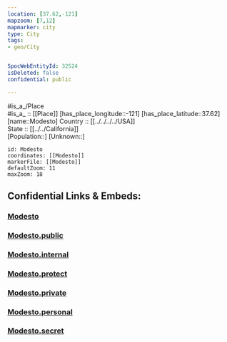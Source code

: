 ```yaml
---
location: [37.62,-121] 
mapzoom: [7,12] 
mapmarker: city 
type: City
tags:
- geo/City


SpocWebEntityId: 32524
isDeleted: false
confidential: public

---
```

#is_a_/Place  
#is_a_ :: [[Place]] 
[has_place_longitude::-121] 
[has_place_latitude::37.62] 
[name::Modesto] 
Country :: [[../../../../USA]]  
State :: [[../../California]]  
[Population::] 
[Unknown::] 


```leaflet
id: Modesto
coordinates: [[Modesto]] 
markerFile: [[Modesto]] 
defaultZoom: 11 
maxZoom: 18
```


## Confidential Links & Embeds: 

### [Modesto](/_Standards/Earth/Continent/America~North/USA/USA~Pacific/California/counties~California/Stanislaus,County/cities~Stanislaus/Modesto.md) 

### [Modesto.public](/_public/Earth/Continent/America~North/USA/USA~Pacific/California/counties~California/Stanislaus,County/cities~Stanislaus/Modesto.public.md) 

### [Modesto.internal](/_internal/Earth/Continent/America~North/USA/USA~Pacific/California/counties~California/Stanislaus,County/cities~Stanislaus/Modesto.internal.md) 

### [Modesto.protect](/_protect/Earth/Continent/America~North/USA/USA~Pacific/California/counties~California/Stanislaus,County/cities~Stanislaus/Modesto.protect.md) 

### [Modesto.private](/_private/Earth/Continent/America~North/USA/USA~Pacific/California/counties~California/Stanislaus,County/cities~Stanislaus/Modesto.private.md) 

### [Modesto.personal](/_personal/Earth/Continent/America~North/USA/USA~Pacific/California/counties~California/Stanislaus,County/cities~Stanislaus/Modesto.personal.md) 

### [Modesto.secret](/_secret/Earth/Continent/America~North/USA/USA~Pacific/California/counties~California/Stanislaus,County/cities~Stanislaus/Modesto.secret.md)

